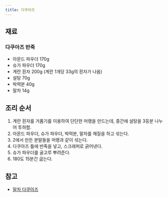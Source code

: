 ```yaml
---
title: 다쿠아즈
---
```


## 재료

### 다쿠아즈 반죽
* 아몬드 파우더 170g
* 슈가 파우더 170g
* 계란 흰자 200g (계란 1개당 33g의 흰자가 나옴)
* 설탕 70g
* 박력분 40g
* 말차 14g

## 조리 순서

1. 계란 흰자를 거품기를 이용하여 단단한 머랭을 만드는데, 중간에 설탕을 3등분 나누어 투하함.
2. 아몬드 파우더, 슈가 파우더, 박력분, 말차를 채질을 하고 섞는다.
3. 2에서 만든 분말들을 머랭과 같이 섞는다.
4. 다쿠아즈 틀에 반죽을 넣고, 스크래퍼로 긁어낸다.
5. 슈가 파우더를 골고루 뿌려준다.
6. 180도 15분간 굽는다.

## 참고

* [말차 다쿠아즈](http://www.kenwoodworld.com/ko-kr/cooking-with-kenwood/recipes/baking-and-pastry/malcha-dacquoise)
